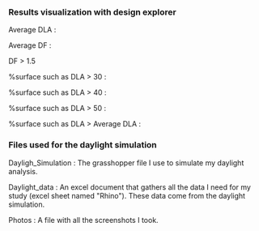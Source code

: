 ### Results visualization with design explorer

Average DLA :

Average DF :

DF > 1.5

%surface such as DLA > 30 : 

%surface such as DLA > 40 :

%surface such as DLA > 50 :

%surface such as DLA > Average DLA :

### Files used for the daylight simulation

Dayligh_Simulation : The grasshopper file I use to simulate my daylight analysis.

Daylight_data : An excel document that gathers all the data I need for my study (excel sheet named "Rhino"). These data come from the daylight simulation.

Photos : A file with all the screenshots I took.
